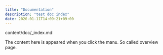 ```yaml
---
title: "Documentation"
description: "test doc index"
date: 2020-01-11T14:09:21+09:00
---
```


content/doc/_index.md

The content here is appeared when you click the manu. So called overview page.
